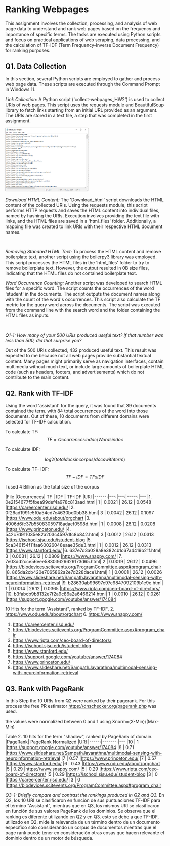 # Ranking Webpages

This assignment involves the collection, processing, and analysis of web page data to understand and rank web pages based on the frequency and importance of specific terms. The tasks are executed using Python scripts and focus on practical applications of web scraping, data processing, and the calculation of TF-IDF (Term Frequency-Inverse Document Frequency) for ranking purposes.

## Q1. Data Collection

In this section, several Python scripts are employed to gather and process web page data. These scripts are executed through the Command Prompt in Windows 11.

*Link Collection:*
A Python script ('collect-webpages_HW2') is used to collect URIs of web pages. This script uses the requests module and BeautifulSoup library to fetch links starting from an initial URL provided as an argument. The URIs are stored in a text file, a step that was completed in the first assignment.

<img src="Files/Images/Collected_URIs.PNG" height="200" alt="">

*Download HTML Content:*
The 'Download_html' script downloads the HTML content of the collected URIs. Using the requests module, this script performs HTTP requests and saves the HTML content into individual files, named by hashing the URIs. Execution involves providing the text file with links, and the HTML files are saved in a 'html_files' folder. Additionally, a mapping file was created to link URIs with their respective HTML document names.

<img src="Collected_HTMLs.png" height="200" alt="">

*Removing Standard HTML Text:*
To process the HTML content and remove boilerplate text, another script using the boilerpy3 library was employed. This script processes the HTML files in the 'html_files' folder to try to remove boilerplate text. However, the output resulted in 0B size files, indicating that the HTML files do not contained boilerplate text.

*Word Occurrence Counting:*
Another script was developed to search HTML files for a specific word. The script counts the occurrences of the word 'student' in the documents. The script outputs the document names along with the count of the word's occurrences. This script also calculate the TF metric for the query word across the documents. The script was executed from the command line with the search word and the folder containing the HTML files as inputs. 

<img src="Counting_words.png" height="200" alt="">


*Q1-1: How many of your 500 URIs produced useful text?  If that number was less than 500, did that surprise you?* 

Out of the 500 URIs collected, 432 produced useful text. This result was expected to me because not all web pages provide substantial textual content. Many pages might primarily serve as navigation interfaces, contain multimedia without much text, or include large amounts of boilerplate HTML code (such as headers, footers, and advertisements) which do not contribute to the main content.


## Q2. Rank with TF-IDF

Using the word 'assistant' for the query, it was found that 39 documents contained the term. with 84 total occurrences of the word into those documents. Out of these, 10 documents from different domains were selected for TF-IDF calculation.


To calculate TF:
$$ TF =  Occurrences in doc / Words in doc $$

To calculate IDF: 

$$ log2(total docs in corpus / docs with term) $$

To calculate TF- IDF:
$$ TF-IDF = TF x IDF  $$

I used 4 Billion as the total size of the corpus

|File	|Occurrences| TF | IDF  | TF-IDF |URI
|------:|---:|---:|-----:|---
|1. 0e2154677f5fbea99def4a978c813aad.html| 1 |  0.0021 | 26.12 | 0.0548 |https://careercenter.risd.edu/
|2. 0f26ad1991e5f0a54cd7c4630bd0bb38.html| 3 |  0.0042 | 26.12 | 0.1097 |https://www.odu.edu/about/orgchart
|3. 4006d6fc37b55083059718adaef0598d.html| 1 |  0.0008 | 26.12 | 0.0208 |https://www.princeton.edu/
|4. 542c7d911035e82a203c4597dfc8b842.html| 3 |  0.0012 | 26.12 | 0.0313 |https://ischool.sjsu.edu/istudent-blog
|5. 5ca346154f11faa60026048eaae35de3.html| 1 |  0.0012 | 26.12 | 0.0313 |https://www.stanford.edu/
|6. 637e7d3a028a8e382cb1c67a4419b21f.html| 3 |  0.0031 | 26.12 | 0.0809 |https://www.snappy.com/
|7. 7e03dd2cce56eee58303626629173d65.html| 2 |  0.0019 | 26.12 | 0.0496 |https://biodevices.scitevents.org/ProgramCommittee.aspx#program_chair
|8. 865da2cb420e7065862a2e7d228dace1.html| 1 |  0.0001 | 26.12 | 0.0026 |https://www.slideshare.net/SampathJayarathna/multimodal-sensing-with-neuroinformation-retrieval
|9. b28630ab99697c97c9847092109b1e9e.html| 1 |  0.0014 | 26.12 | 0.0365 |https://www.ripta.com/ceo-board-of-directors/
|10. b3fabcb9b8132e7f2a9c86a2a6466214.html| 1 |  0.0010 | 26.12 | 0.0261 |https://support.google.com/youtube/answer/174084

10 Hits for the term "Assistant", ranked by TF-IDF.
2. https://www.odu.edu/about/orgchart
6. https://www.snappy.com/
1. https://careercenter.risd.edu/
7. https://biodevices.scitevents.org/ProgramCommittee.aspx#program_chair
9. https://www.ripta.com/ceo-board-of-directors/
4. https://ischool.sjsu.edu/istudent-blog
5. https://www.stanford.edu/
10. https://support.google.com/youtube/answer/174084
3. https://www.princeton.edu/
8. https://www.slideshare.net/SampathJayarathna/multimodal-sensing-with-neuroinformation-retrieval


## Q3. Rank with PageRank

In this Step the 10 URIs from Q2 were ranked by their pagerank. For this process the free PR estimator https://dnschecker.org/pagerank.php was used.

the values were normalized between 0 and 1  using Xnorm=(X-Min)/(Max-Min)

Table 2.  10 hits for the term "shadow", ranked by PageRank of domain.
|PageRank|  PageRank Normalized  |URI
|-----:|-------:|---
|10  |	  1       |https://support.google.com/youtube/answer/174084
|8   |    0.71    |https://www.slideshare.net/SampathJayarathna/multimodal-sensing-with-neuroinformation-retrieval
|7   |    0.57    |https://www.princeton.edu/
|7   |    0.57    |https://www.stanford.edu/
|6   |    0.43    |https://www.odu.edu/about/orgchart
|5   |    0.29    |https://www.snappy.com/
|5   |    0.29    |https://www.ripta.com/ceo-board-of-directors/
|5   |    0.29    |https://ischool.sjsu.edu/istudent-blog
|3   |     0      |https://careercenter.risd.edu/
|3   |     0      |https://biodevices.scitevents.org/ProgramCommittee.aspx#program_chair


*Q3-1: Briefly compare and contrast the rankings produced in Q2 and Q3.*
En Q2, los 10 URI se clasificaron en función de sus puntuaciones TF-IDF para el término "Assistant", mientras que en Q3, los mismos URI se clasificaron en función de sus valores PageRank de los dominios. Se observa que el ranking es diferente utilizando en Q2 y en Q3. esto se debe a que TF-IDF, utilizado en Q2, mide la relevancia de un término dentro de un documento específico sólo considerando un corpus de documentos mientras que el page rank puede tener en consideración otras cosas que hacen relevante el dominio dentro de un motor de búsqueda.
